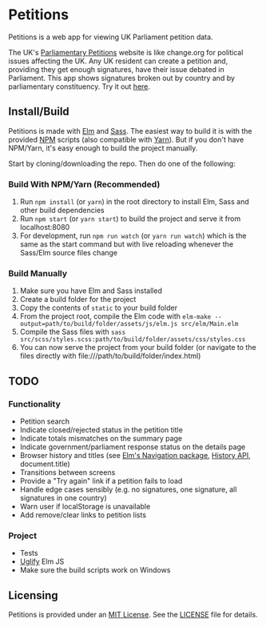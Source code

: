 # Petitions

Petitions is a web app for viewing UK Parliament petition data.

The UK's [Parliamentary Petitions](https://petition.parliament.uk/) website is like change.org for political issues affecting the UK. Any UK resident can create a petition and, providing they get enough signatures, have their issue debated in Parliament. This app shows signatures broken out by country and by parliamentary constituency. Try it out [here](http://petitions.deepilla.com).

## Install/Build

Petitions is made with [Elm](http://elm-lang.org/) and [Sass](http://sass-lang.com/). The easiest way to build it is with the provided [NPM](https://www.npmjs.com/) scripts (also compatible with [Yarn](https://yarnpkg.com/)). But if you don't have NPM/Yarn, it's easy enough to build the project manually.

Start by cloning/downloading the repo. Then do one of the following:

### Build With NPM/Yarn (Recommended)

1. Run `npm install` (or `yarn`) in the root directory to install Elm, Sass and other build dependencies
2. Run `npm start` (or `yarn start`) to build the project and serve it from localhost:8080
3. For development, run `npm run watch` (or `yarn run watch`) which is the same as the start command but with live reloading whenever the Sass/Elm source files change

### Build Manually

1. Make sure you have Elm and Sass installed
2. Create a build folder for the project
3. Copy the contents of `static` to your build folder
4. From the project root, compile the Elm code with `elm-make --output=path/to/build/folder/assets/js/elm.js src/elm/Main.elm`
5. Compile the Sass files with `sass src/scss/styles.scss:path/to/build/folder/assets/css/styles.css`
6. You can now serve the project from your build folder (or navigate to the files directly with file:///path/to/build/folder/index.html)

## TODO

### Functionality

- Petition search
- Indicate closed/rejected status in the petition title
- Indicate totals mismatches on the summary page
- Indicate government/parliament response status on the details page
- Browser history and titles (see [Elm's Navigation package](http://package.elm-lang.org/packages/elm-lang/navigation/latest), [History API](https://developer.mozilla.org/en-US/docs/Web/API/History_API), document.title)
- Transitions between screens
- Provide a "Try again" link if a petition fails to load
- Handle edge cases sensibly (e.g. no signatures, one signature, all signatures in one country)
- Warn user if localStorage is unavailable
- Add remove/clear links to petition lists

### Project

- Tests
- [Uglify](https://www.npmjs.com/package/uglify-js) Elm JS
- Make sure the build scripts work on Windows

## Licensing

Petitions is provided under an [MIT License](http://choosealicense.com/licenses/mit/). See the [LICENSE](LICENSE) file for details.
